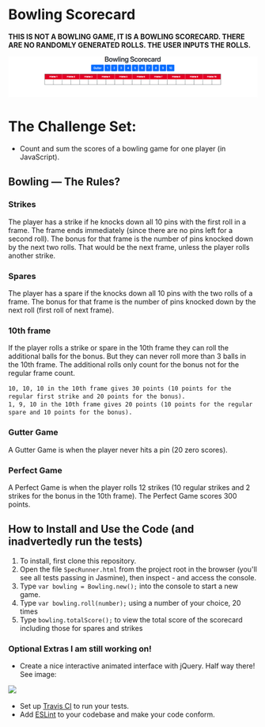 
Bowling Scorecard
=================

**THIS IS NOT A BOWLING GAME, IT IS A BOWLING SCORECARD. THERE ARE NO RANDOMLY GENERATED ROLLS. THE USER INPUTS THE ROLLS.**

<img src="/images/Screen Shot 2018-07-19 at 09.06.12.png" />


# The Challenge Set:

* Count and sum the scores of a bowling game for one player (in JavaScript).


## Bowling — The Rules?

### Strikes

The player has a strike if he knocks down all 10 pins with the first roll in a frame. The frame ends immediately (since there are no pins left for a second roll). The bonus for that frame is the number of pins knocked down by the next two rolls. That would be the next frame, unless the player rolls another strike.

### Spares

The player has a spare if the knocks down all 10 pins with the two rolls of a frame. The bonus for that frame is the number of pins knocked down by the next roll (first roll of next frame).

### 10th frame

If the player rolls a strike or spare in the 10th frame they can roll the additional balls for the bonus. But they can never roll more than 3 balls in the 10th frame. The additional rolls only count for the bonus not for the regular frame count.

    10, 10, 10 in the 10th frame gives 30 points (10 points for the regular first strike and 20 points for the bonus).
    1, 9, 10 in the 10th frame gives 20 points (10 points for the regular spare and 10 points for the bonus).

### Gutter Game

A Gutter Game is when the player never hits a pin (20 zero scores).

### Perfect Game

A Perfect Game is when the player rolls 12 strikes (10 regular strikes and 2 strikes for the bonus in the 10th frame). The Perfect Game scores 300 points.

## How to Install and Use the Code (and inadvertedly run the tests)

1. To install, first clone this repository.
2. Open the file `SpecRunner.html` from the project root in the browser (you'll see all tests passing in Jasmine), then inspect - and access the console.
3. Type `var bowling = Bowling.new();` into the console to start a new game.
4. Type `var bowling.roll(number);` using a number of your choice, 20 times
5. Type `bowling.totalScore();` to view the total score of the scorecard including those for spares and strikes

### Optional Extras I am still working on!

* Create a nice interactive animated interface with jQuery. Half way there! See image:

<img src="/images/Screen Shot 2018-07-19 at 09.06.19.png" />

* Set up [Travis CI](https://travis-ci.org) to run your tests.
* Add [ESLint](http://eslint.org/) to your codebase and make your code conform.
